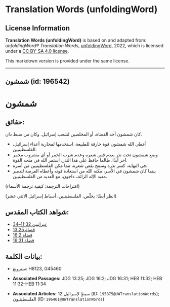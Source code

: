 # Translation Words (unfoldingWord)

## License Information

**Translation Words (unfoldingWord)** is based on and adapted from: _unfoldingWord® Translation Words_, [unfoldingWord](https://unfoldingword.org/utw), 2022, which is licensed under a [CC BY-SA 4.0 license](https://creativecommons.org/licenses/by-sa/4.0/legalcode.en).

This markdown version is provided under the same license.



--------------------------------

## شمشون (id: 196542)

شمشون
=====

حقائق:
------

كان شمشون أحد القضاة، أو المخلصين لشعب إسرائيل. وكان من سبط دان.

* أعطى الله شمشون قوة خارقة للطبيعة، استخدمها لمحاربة أعداء إسرائيل، الفلسطينيين.
* وضع شمشون تحت نذر بعدم قص شعره وعدم شرب الخمر أو أي مشروب مخمر آخر أبدًا. طالما حافظ على هذا النذر، استمر الله في منحه القوة.
* في النهاية، كسر نذره وسمح بقص شعره، مما مكن الفلسطينيين من أسره.
* بينما كان شمشون في الأسر، مكنه الله من استعادة قوته وأعطاه الفرصة لتدمير معبد الإله الزائف داجون، مع العديد من الفلسطينيين.

(اقتراحات الترجمة: كيفية ترجمة الأسماء)

(انظر أيضًا: يخلّص، الفلسطينيين، أسباط إسرائيل الاثني عشر)

شواهد الكتاب المقدس:
--------------------

* [عبرانيين 11:32–34](https://ref.ly/Heb11:32-Heb11:34)
* [قضاة 13:25](https://ref.ly/Judg13:25)
* [قضاة 16:2](https://ref.ly/Judg16:2)
* [قضاة 16:31](https://ref.ly/Judg16:31)

بيانات الكلمة:
--------------

* سترونغ: H8123, G45460

* **Associated Passages:** JDG 13:25; JDG 16:2; JDG 16:31; HEB 11:32; HEB 11:32–HEB 11:34
* **Associated Articles:** 12 سبطٍ لإسرائيل  (ID: `195875@UWTranslationWords`); الفلسطينيون (ID: `196461@UWTranslationWords`)

